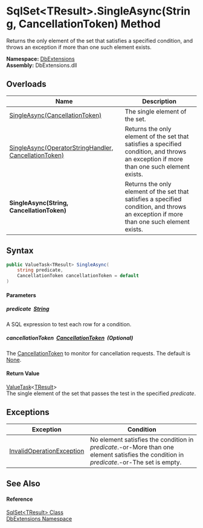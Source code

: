 SqlSet&lt;TResult>.SingleAsync(String, CancellationToken) Method
================================================================
Returns the only element of the set that satisfies a specified condition, and throws an exception if more than one such element exists.
  
**Namespace:** [DbExtensions][1]  
**Assembly:** DbExtensions.dll

Overloads
---------

| Name                                                       | Description                                                                                                                             |
| ---------------------------------------------------------- | --------------------------------------------------------------------------------------------------------------------------------------- |
| [SingleAsync(CancellationToken)][2]                        | The single element of the set.                                                                                                          |
| [SingleAsync(OperatorStringHandler, CancellationToken)][3] | Returns the only element of the set that satisfies a specified condition, and throws an exception if more than one such element exists. |
| **SingleAsync(String, CancellationToken)**                 | Returns the only element of the set that satisfies a specified condition, and throws an exception if more than one such element exists. |


Syntax
------

```csharp
public ValueTask<TResult> SingleAsync(
	string predicate,
	CancellationToken cancellationToken = default
)
```

#### Parameters

##### *predicate*  [String][4]
A SQL expression to test each row for a condition.

##### *cancellationToken*  [CancellationToken][5]  (Optional)
The [CancellationToken][5] to monitor for cancellation requests. The default is [None][6].

#### Return Value
[ValueTask][7]&lt;[TResult][8]>  
The single element of the set that passes the test in the specified *predicate*.

Exceptions
----------

| Exception                      | Condition                                                                                                                                |
| ------------------------------ | ---------------------------------------------------------------------------------------------------------------------------------------- |
| [InvalidOperationException][9] | No element satisfies the condition in *predicate*.-or-More than one element satisfies the condition in *predicate*.-or-The set is empty. |


See Also
--------

#### Reference
[SqlSet&lt;TResult> Class][8]  
[DbExtensions Namespace][1]  

[1]: ../README.md
[2]: SingleAsync_2.md
[3]: SingleAsync.md
[4]: https://learn.microsoft.com/dotnet/api/system.string
[5]: https://learn.microsoft.com/dotnet/api/system.threading.cancellationtoken
[6]: https://learn.microsoft.com/dotnet/api/system.threading.cancellationtoken.none
[7]: https://learn.microsoft.com/dotnet/api/system.threading.tasks.valuetask-1
[8]: README.md
[9]: https://learn.microsoft.com/dotnet/api/system.invalidoperationexception